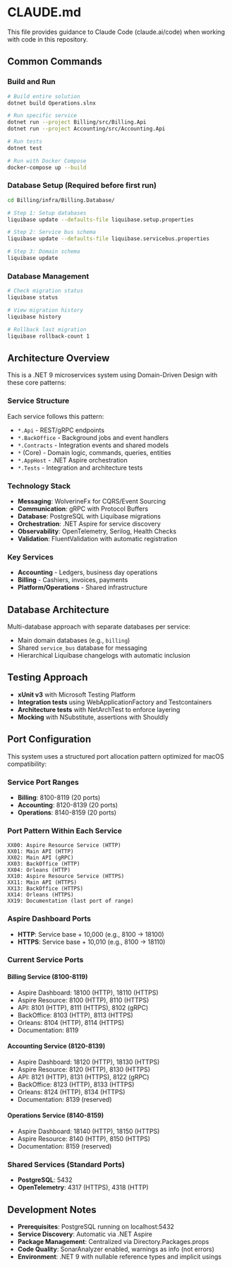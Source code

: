 # CLAUDE.md

This file provides guidance to Claude Code (claude.ai/code) when working with code in this repository.

## Common Commands

### Build and Run
```bash
# Build entire solution
dotnet build Operations.slnx

# Run specific service
dotnet run --project Billing/src/Billing.Api
dotnet run --project Accounting/src/Accounting.Api

# Run tests
dotnet test

# Run with Docker Compose
docker-compose up --build
```

### Database Setup (Required before first run)
```bash
cd Billing/infra/Billing.Database/

# Step 1: Setup databases
liquibase update --defaults-file liquibase.setup.properties

# Step 2: Service bus schema  
liquibase update --defaults-file liquibase.servicebus.properties

# Step 3: Domain schema
liquibase update
```

### Database Management
```bash
# Check migration status
liquibase status

# View migration history
liquibase history

# Rollback last migration
liquibase rollback-count 1
```

## Architecture Overview

This is a .NET 9 microservices system using Domain-Driven Design with these core patterns:

### Service Structure
Each service follows this pattern:
- `*.Api` - REST/gRPC endpoints
- `*.BackOffice` - Background jobs and event handlers  
- `*.Contracts` - Integration events and shared models
- `*` (Core) - Domain logic, commands, queries, entities
- `*.AppHost` - .NET Aspire orchestration
- `*.Tests` - Integration and architecture tests

### Technology Stack
- **Messaging**: WolverineFx for CQRS/Event Sourcing
- **Communication**: gRPC with Protocol Buffers
- **Database**: PostgreSQL with Liquibase migrations
- **Orchestration**: .NET Aspire for service discovery
- **Observability**: OpenTelemetry, Serilog, Health Checks
- **Validation**: FluentValidation with automatic registration

### Key Services
- **Accounting** - Ledgers, business day operations
- **Billing** - Cashiers, invoices, payments
- **Platform/Operations** - Shared infrastructure

## Database Architecture

Multi-database approach with separate databases per service:
- Main domain databases (e.g., `billing`)
- Shared `service_bus` database for messaging
- Hierarchical Liquibase changelogs with automatic inclusion

## Testing Approach

- **xUnit v3** with Microsoft Testing Platform
- **Integration tests** using WebApplicationFactory and Testcontainers
- **Architecture tests** with NetArchTest to enforce layering
- **Mocking** with NSubstitute, assertions with Shouldly

## Port Configuration

This system uses a structured port allocation pattern optimized for macOS compatibility:

### **Service Port Ranges**
- **Billing**: 8100-8119 (20 ports)
- **Accounting**: 8120-8139 (20 ports)  
- **Operations**: 8140-8159 (20 ports)

### **Port Pattern Within Each Service**
```
XX00: Aspire Resource Service (HTTP)
XX01: Main API (HTTP)
XX02: Main API (gRPC)
XX03: BackOffice (HTTP)
XX04: Orleans (HTTP)
XX10: Aspire Resource Service (HTTPS)
XX11: Main API (HTTPS)
XX13: BackOffice (HTTPS)
XX14: Orleans (HTTPS)
XX19: Documentation (last port of range)
```

### **Aspire Dashboard Ports**
- **HTTP**: Service base + 10,000 (e.g., 8100 → 18100)
- **HTTPS**: Service base + 10,010 (e.g., 8100 → 18110)

### **Current Service Ports**

#### **Billing Service (8100-8119)**
- Aspire Dashboard: 18100 (HTTP), 18110 (HTTPS)
- Aspire Resource: 8100 (HTTP), 8110 (HTTPS)
- API: 8101 (HTTP), 8111 (HTTPS), 8102 (gRPC)
- BackOffice: 8103 (HTTP), 8113 (HTTPS)
- Orleans: 8104 (HTTP), 8114 (HTTPS)
- Documentation: 8119

#### **Accounting Service (8120-8139)**
- Aspire Dashboard: 18120 (HTTP), 18130 (HTTPS)
- Aspire Resource: 8120 (HTTP), 8130 (HTTPS)
- API: 8121 (HTTP), 8131 (HTTPS), 8122 (gRPC)
- BackOffice: 8123 (HTTP), 8133 (HTTPS)
- Orleans: 8124 (HTTP), 8134 (HTTPS)
- Documentation: 8139 (reserved)

#### **Operations Service (8140-8159)**
- Aspire Dashboard: 18140 (HTTP), 18150 (HTTPS)
- Aspire Resource: 8140 (HTTP), 8150 (HTTPS)
- Documentation: 8159 (reserved)

### **Shared Services (Standard Ports)**
- **PostgreSQL**: 5432
- **OpenTelemetry**: 4317 (HTTPS), 4318 (HTTP)

## Development Notes

- **Prerequisites**: PostgreSQL running on localhost:5432
- **Service Discovery**: Automatic via .NET Aspire
- **Package Management**: Centralized via Directory.Packages.props
- **Code Quality**: SonarAnalyzer enabled, warnings as info (not errors)
- **Environment**: .NET 9 with nullable reference types and implicit usings
